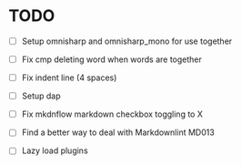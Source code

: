 # TODO

- [ ] Setup omnisharp and omnisharp_mono for use together
- [ ] Fix cmp deleting word when words are together
- [ ] Fix indent line (4 spaces)

- [ ] Setup dap
- [ ] Fix mkdnflow markdown checkbox toggling to X
- [ ] Find a better way to deal with Markdownlint MD013
- [ ] Lazy load plugins
